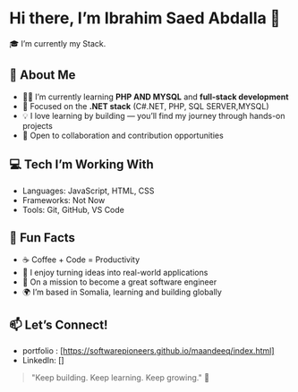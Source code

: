 # Hi there, I’m Ibrahim Saed Abdalla 👋

🎓 I’m currently my Stack.

## 🚀 About Me
- 🧑‍💻 I’m currently learning **PHP AND MYSQL** and **full-stack development**
- 🔭 Focused on the **.NET stack** (C#.NET, PHP, SQL SERVER,MYSQL)
- 💡 I love learning by building — you’ll find my journey through hands-on projects
- 🤝 Open to collaboration and contribution opportunities

## 💻 Tech I’m Working With
- Languages: JavaScript, HTML, CSS
- Frameworks: Not Now
- Tools: Git, GitHub, VS Code

## 🌟 Fun Facts
- ☕ Coffee + Code = Productivity
- 🧠 I enjoy turning ideas into real-world applications
- 🎯 On a mission to become a great software engineer
- 🌍 I’m based in Somalia, learning and building globally

## 📫 Let’s Connect!
- portfolio : [https://softwarepioneers.github.io/maandeeq/index.html]
- LinkedIn: []

> "Keep building. Keep learning. Keep growing." 🚀
